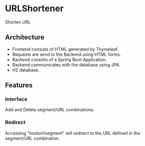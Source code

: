 # URLShortener
Shorten URL

## Architecture
- Frontend consists of HTML generated by Thymeleaf.
- Requests are send to the Backend using HTML forms.
- Backend consists of a Spring Boot Application.
- Backend communicates with the database using JPA.
- H2 database.

## Features
### Interface
Add and Delete segment/URL combinations.

### Redirect
Accessing "hosturl/segment" will redirect to the URL defined in the segment/URL combination.

